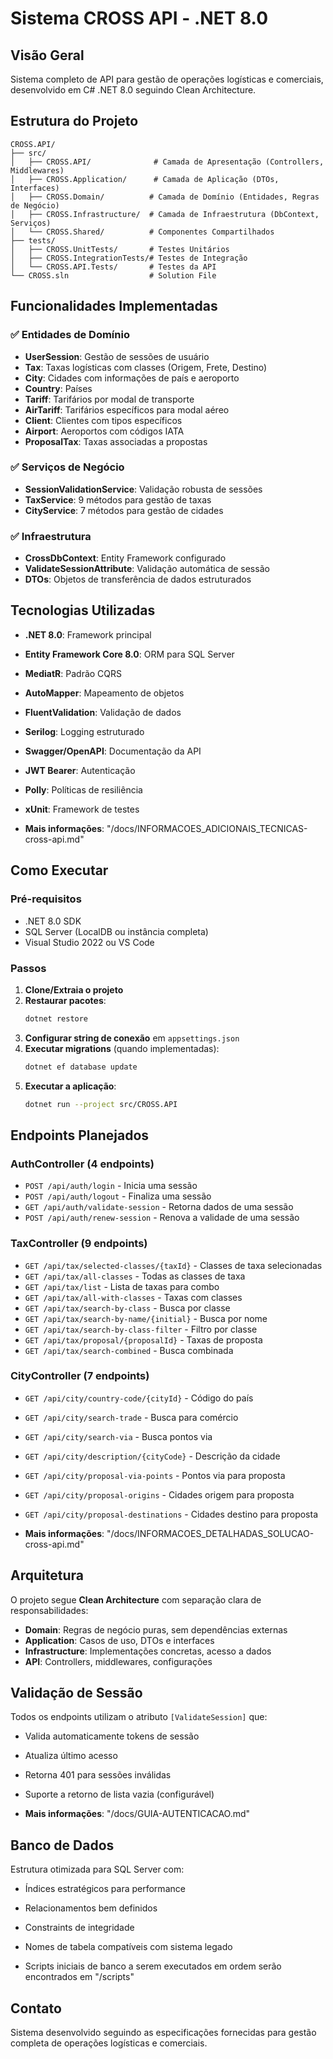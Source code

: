 # Sistema CROSS API - .NET 8.0

## Visão Geral
Sistema completo de API para gestão de operações logísticas e comerciais, desenvolvido em C# .NET 8.0 seguindo Clean Architecture.

## Estrutura do Projeto

```
CROSS.API/
├── src/
│   ├── CROSS.API/              # Camada de Apresentação (Controllers, Middlewares)
│   ├── CROSS.Application/      # Camada de Aplicação (DTOs, Interfaces)
│   ├── CROSS.Domain/          # Camada de Domínio (Entidades, Regras de Negócio)
│   ├── CROSS.Infrastructure/  # Camada de Infraestrutura (DbContext, Serviços)
│   └── CROSS.Shared/          # Componentes Compartilhados
├── tests/
│   ├── CROSS.UnitTests/       # Testes Unitários
│   ├── CROSS.IntegrationTests/# Testes de Integração
│   └── CROSS.API.Tests/       # Testes da API
└── CROSS.sln                  # Solution File
```

## Funcionalidades Implementadas

### ✅ Entidades de Domínio
- **UserSession**: Gestão de sessões de usuário
- **Tax**: Taxas logísticas com classes (Origem, Frete, Destino)
- **City**: Cidades com informações de país e aeroporto
- **Country**: Países
- **Tariff**: Tarifários por modal de transporte
- **AirTariff**: Tarifários específicos para modal aéreo
- **Client**: Clientes com tipos específicos
- **Airport**: Aeroportos com códigos IATA
- **ProposalTax**: Taxas associadas a propostas

### ✅ Serviços de Negócio
- **SessionValidationService**: Validação robusta de sessões
- **TaxService**: 9 métodos para gestão de taxas
- **CityService**: 7 métodos para gestão de cidades

### ✅ Infraestrutura
- **CrossDbContext**: Entity Framework configurado
- **ValidateSessionAttribute**: Validação automática de sessão
- **DTOs**: Objetos de transferência de dados estruturados

## Tecnologias Utilizadas

- **.NET 8.0**: Framework principal
- **Entity Framework Core 8.0**: ORM para SQL Server
- **MediatR**: Padrão CQRS
- **AutoMapper**: Mapeamento de objetos
- **FluentValidation**: Validação de dados
- **Serilog**: Logging estruturado
- **Swagger/OpenAPI**: Documentação da API
- **JWT Bearer**: Autenticação
- **Polly**: Políticas de resiliência
- **xUnit**: Framework de testes

- **Mais informações**: "/docs/INFORMACOES_ADICIONAIS_TECNICAS-cross-api.md"

## Como Executar

### Pré-requisitos
- .NET 8.0 SDK
- SQL Server (LocalDB ou instância completa)
- Visual Studio 2022 ou VS Code

### Passos
1. **Clone/Extraia o projeto**
2. **Restaurar pacotes**:
   ```bash
   dotnet restore
   ```
3. **Configurar string de conexão** em `appsettings.json`
4. **Executar migrations** (quando implementadas):
   ```bash
   dotnet ef database update
   ```
5. **Executar a aplicação**:
   ```bash
   dotnet run --project src/CROSS.API
   ```

## Endpoints Planejados

### AuthController (4 endpoints)
- `POST /api/auth/login` - Inicia uma sessão
- `POST /api/auth/logout` - Finaliza uma sessão
- `GET /api/auth/validate-session` - Retorna dados de uma sessão
- `POST /api/auth/renew-session` - Renova a validade de uma sessão


### TaxController (9 endpoints)
- `GET /api/tax/selected-classes/{taxId}` - Classes de taxa selecionadas
- `GET /api/tax/all-classes` - Todas as classes de taxa
- `GET /api/tax/list` - Lista de taxas para combo
- `GET /api/tax/all-with-classes` - Taxas com classes
- `GET /api/tax/search-by-class` - Busca por classe
- `GET /api/tax/search-by-name/{initial}` - Busca por nome
- `GET /api/tax/search-by-class-filter` - Filtro por classe
- `GET /api/tax/proposal/{proposalId}` - Taxas de proposta
- `GET /api/tax/search-combined` - Busca combinada

### CityController (7 endpoints)
- `GET /api/city/country-code/{cityId}` - Código do país
- `GET /api/city/search-trade` - Busca para comércio
- `GET /api/city/search-via` - Busca pontos via
- `GET /api/city/description/{cityCode}` - Descrição da cidade
- `GET /api/city/proposal-via-points` - Pontos via para proposta
- `GET /api/city/proposal-origins` - Cidades origem para proposta
- `GET /api/city/proposal-destinations` - Cidades destino para proposta

- **Mais informações**: "/docs/INFORMACOES_DETALHADAS_SOLUCAO-cross-api.md"


## Arquitetura

O projeto segue **Clean Architecture** com separação clara de responsabilidades:

- **Domain**: Regras de negócio puras, sem dependências externas
- **Application**: Casos de uso, DTOs e interfaces
- **Infrastructure**: Implementações concretas, acesso a dados
- **API**: Controllers, middlewares, configurações

## Validação de Sessão

Todos os endpoints utilizam o atributo `[ValidateSession]` que:
- Valida automaticamente tokens de sessão
- Atualiza último acesso
- Retorna 401 para sessões inválidas
- Suporte a retorno de lista vazia (configurável)

- **Mais informações**: "/docs/GUIA-AUTENTICACAO.md"

## Banco de Dados

Estrutura otimizada para SQL Server com:
- Índices estratégicos para performance
- Relacionamentos bem definidos
- Constraints de integridade
- Nomes de tabela compatíveis com sistema legado

- Scripts iniciais de banco a serem executados em ordem serão encontrados em "/scripts"

## Contato

Sistema desenvolvido seguindo as especificações fornecidas para gestão completa de operações logísticas e comerciais.

